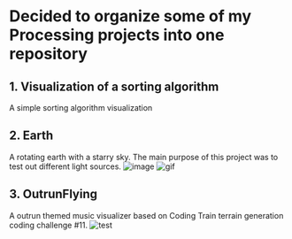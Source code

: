 # Decided to organize some of my Processing projects into one repository

## 1. Visualization of a sorting algorithm
A simple sorting algorithm visualization

## 2. Earth
A rotating earth with a starry sky. The main purpose of this project was to test out different light sources.
![image](https://raw.githubusercontent.com/mrboen94/images/earth.png)
![gif](https://raw.githubusercontent.com/mrboen94/images/earth.gif)

## 3. OutrunFlying
A outrun themed music visualizer based on Coding Train terrain generation coding challenge #11.
![test](https://raw.githubusercontent.com/mrboen94/OutrunMusicVisualizer/master/outrun.gif)